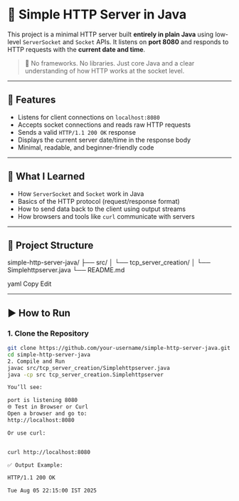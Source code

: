 # 🚀 Simple HTTP Server in Java

This project is a minimal HTTP server built **entirely in plain Java** using low-level `ServerSocket` and `Socket` APIs. It listens on **port 8080** and responds to HTTP requests with the **current date and time**.

> 🔧 No frameworks. No libraries. Just core Java and a clear understanding of how HTTP works at the socket level.

---

## 📌 Features

- Listens for client connections on `localhost:8080`
- Accepts socket connections and reads raw HTTP requests
- Sends a valid `HTTP/1.1 200 OK` response
- Displays the current server date/time in the response body
- Minimal, readable, and beginner-friendly code

---

## 🧠 What I Learned

- How `ServerSocket` and `Socket` work in Java
- Basics of the HTTP protocol (request/response format)
- How to send data back to the client using output streams
- How browsers and tools like `curl` communicate with servers

---

## 📂 Project Structure

simple-http-server-java/
├── src/
│ └── tcp_server_creation/
│ └── Simplehttpserver.java
└── README.md

yaml
Copy
Edit

---

## ▶️ How to Run

### 1. Clone the Repository

```bash
git clone https://github.com/your-username/simple-http-server-java.git
cd simple-http-server-java
2. Compile and Run
javac src/tcp_server_creation/Simplehttpserver.java
java -cp src tcp_server_creation.Simplehttpserver

You’ll see:

port is listening 8080
🌐 Test in Browser or Curl
Open a browser and go to:
http://localhost:8080

Or use curl:


curl http://localhost:8080

✅ Output Example:

HTTP/1.1 200 OK

Tue Aug 05 22:15:00 IST 2025
